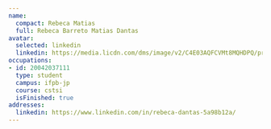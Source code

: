 ```yaml
---
name:
  compact: Rebeca Matias
  full: Rebeca Barreto Matias Dantas
avatar:
  selected: linkedin
  linkedin: https://media.licdn.com/dms/image/v2/C4E03AQFCVMt8MQHDPQ/profile-displayphoto-shrink_400_400/profile-displayphoto-shrink_400_400/0/1647710288510?e=1732752000&v=beta&t=dn1M_HkBBCfXRSgLrtInnMECp3o4PRSHSuTl2zURc2k
occupations:
- id: 20042037111
  type: student
  campus: ifpb-jp
  course: cstsi
  isFinished: true
addresses:
  linkedin: https://www.linkedin.com/in/rebeca-dantas-5a98b12a/
---
```

